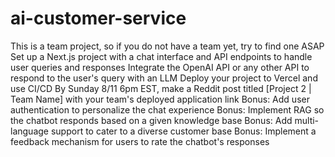 # ai-customer-service
This is a team project, so if you do not have a team yet, try to find one ASAP
Set up a Next.js project with a chat interface and API endpoints to handle user queries and responses
Integrate the OpenAI API or any other API to respond to the user's query with an LLM
Deploy your project to Vercel and use CI/CD
By Sunday 8/11 6pm EST, make a Reddit post titled [Project 2 | Team Name] with your team's deployed application link
Bonus: Add user authentication to personalize the chat experience
Bonus: Implement RAG so the chatbot responds based on a given knowledge base
Bonus: Add multi-language support to cater to a diverse customer base
Bonus: Implement a feedback mechanism for users to rate the chatbot's responses
